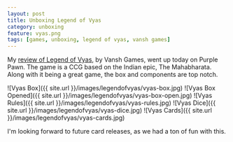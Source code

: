 ```yaml
---
layout: post
title: Unboxing Legend of Vyas
category: unboxing
feature: vyas.png
tags: [games, unboxing, legend of vyas, vansh games]
---
```


My [review of Legend of Vyas](http://www.purplepawn.com/2016/04/second-looklegend-of-vyas/), by Vansh Games, went up today on Purple Pawn.  The game is a CCG based on the Indian epic, The Mahabharata. Along with it being a great game, the box and components are top notch.

![Vyas Box]({{ site.url }}/images/legendofvyas/vyas-box.jpg)
![Vyas Box Opened]({{ site.url }}/images/legendofvyas/vyas-box-open.jpg)
![Vyas Rules]({{ site.url }}/images/legendofvyas/vyas-rules.jpg)
![Vyas Dice]({{ site.url }}/images/legendofvyas/vyas-dice.jpg)
![Vyas Cards]({{ site.url }}/images/legendofvyas/vyas-cards.jpg)

I'm looking forward to future card releases, as we had a ton of fun with this.
